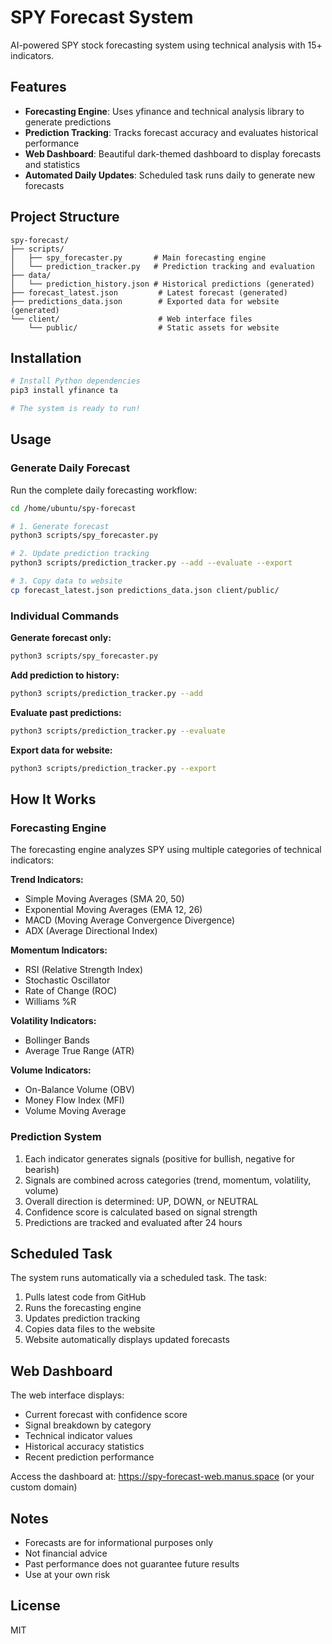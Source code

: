 # SPY Forecast System

AI-powered SPY stock forecasting system using technical analysis with 15+ indicators.

## Features

- **Forecasting Engine**: Uses yfinance and technical analysis library to generate predictions
- **Prediction Tracking**: Tracks forecast accuracy and evaluates historical performance
- **Web Dashboard**: Beautiful dark-themed dashboard to display forecasts and statistics
- **Automated Daily Updates**: Scheduled task runs daily to generate new forecasts

## Project Structure

```
spy-forecast/
├── scripts/
│   ├── spy_forecaster.py       # Main forecasting engine
│   └── prediction_tracker.py   # Prediction tracking and evaluation
├── data/
│   └── prediction_history.json # Historical predictions (generated)
├── forecast_latest.json         # Latest forecast (generated)
├── predictions_data.json        # Exported data for website (generated)
└── client/                      # Web interface files
    └── public/                  # Static assets for website
```

## Installation

```bash
# Install Python dependencies
pip3 install yfinance ta

# The system is ready to run!
```

## Usage

### Generate Daily Forecast

Run the complete daily forecasting workflow:

```bash
cd /home/ubuntu/spy-forecast

# 1. Generate forecast
python3 scripts/spy_forecaster.py

# 2. Update prediction tracking
python3 scripts/prediction_tracker.py --add --evaluate --export

# 3. Copy data to website
cp forecast_latest.json predictions_data.json client/public/
```

### Individual Commands

**Generate forecast only:**
```bash
python3 scripts/spy_forecaster.py
```

**Add prediction to history:**
```bash
python3 scripts/prediction_tracker.py --add
```

**Evaluate past predictions:**
```bash
python3 scripts/prediction_tracker.py --evaluate
```

**Export data for website:**
```bash
python3 scripts/prediction_tracker.py --export
```

## How It Works

### Forecasting Engine

The forecasting engine analyzes SPY using multiple categories of technical indicators:

**Trend Indicators:**
- Simple Moving Averages (SMA 20, 50)
- Exponential Moving Averages (EMA 12, 26)
- MACD (Moving Average Convergence Divergence)
- ADX (Average Directional Index)

**Momentum Indicators:**
- RSI (Relative Strength Index)
- Stochastic Oscillator
- Rate of Change (ROC)
- Williams %R

**Volatility Indicators:**
- Bollinger Bands
- Average True Range (ATR)

**Volume Indicators:**
- On-Balance Volume (OBV)
- Money Flow Index (MFI)
- Volume Moving Average

### Prediction System

1. Each indicator generates signals (positive for bullish, negative for bearish)
2. Signals are combined across categories (trend, momentum, volatility, volume)
3. Overall direction is determined: UP, DOWN, or NEUTRAL
4. Confidence score is calculated based on signal strength
5. Predictions are tracked and evaluated after 24 hours

## Scheduled Task

The system runs automatically via a scheduled task. The task:
1. Pulls latest code from GitHub
2. Runs the forecasting engine
3. Updates prediction tracking
4. Copies data files to the website
5. Website automatically displays updated forecasts

## Web Dashboard

The web interface displays:
- Current forecast with confidence score
- Signal breakdown by category
- Technical indicator values
- Historical accuracy statistics
- Recent prediction performance

Access the dashboard at: https://spy-forecast-web.manus.space (or your custom domain)

## Notes

- Forecasts are for informational purposes only
- Not financial advice
- Past performance does not guarantee future results
- Use at your own risk

## License

MIT

